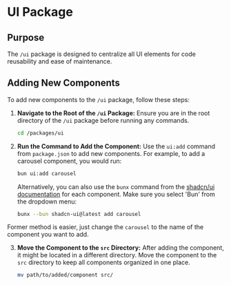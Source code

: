 # UI Package

## Purpose

The `/ui` package is designed to centralize all UI elements for code reusability and ease of maintenance.

## Adding New Components

To add new components to the `/ui` package, follow these steps:

1. **Navigate to the Root of the `/ui` Package:**
   Ensure you are in the root directory of the `/ui` package before running any commands.

   ```sh
   cd /packages/ui
   ```

2. **Run the Command to Add the Component:**
   Use the `ui:add` command from `package.json` to add new components. For example, to add a carousel component, you would run:

   ```sh
   bun ui:add carousel
   ```

   Alternatively, you can also use the `bunx` command from the [shadcn/ui documentation](https://shadcn.dev/docs/components) for each component. Make sure you select 'Bun' from the dropdown menu:

   ```sh
   bunx --bun shadcn-ui@latest add carousel
   ```

Former method is easier, just change the `carousel` to the name of the component you want to add.

3. **Move the Component to the `src` Directory:**
   After adding the component, it might be located in a different directory. Move the component to the `src` directory to keep all components organized in one place.

   ```sh
   mv path/to/added/component src/
   ```
